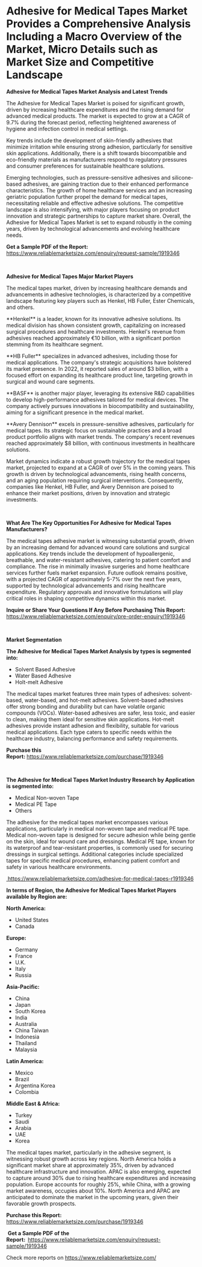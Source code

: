 <p><h1>Adhesive for Medical Tapes Market Provides a Comprehensive Analysis Including a Macro Overview of the Market, Micro Details such as Market Size and Competitive Landscape</h1></p><p><strong>Adhesive for Medical Tapes Market Analysis and Latest Trends</strong></p>
<p><p>The Adhesive for Medical Tapes Market is poised for significant growth, driven by increasing healthcare expenditures and the rising demand for advanced medical products. The market is expected to grow at a CAGR of 9.7% during the forecast period, reflecting heightened awareness of hygiene and infection control in medical settings. </p><p>Key trends include the development of skin-friendly adhesives that minimize irritation while ensuring strong adhesion, particularly for sensitive skin applications. Additionally, there is a shift towards biocompatible and eco-friendly materials as manufacturers respond to regulatory pressures and consumer preferences for sustainable healthcare solutions. </p><p>Emerging technologies, such as pressure-sensitive adhesives and silicone-based adhesives, are gaining traction due to their enhanced performance characteristics. The growth of home healthcare services and an increasing geriatric population further propel the demand for medical tapes, necessitating reliable and effective adhesive solutions. The competitive landscape is also intensifying, with major players focusing on product innovation and strategic partnerships to capture market share. Overall, the Adhesive for Medical Tapes Market is set to expand robustly in the coming years, driven by technological advancements and evolving healthcare needs.</p></p>
<p><strong>Get a Sample PDF of the Report:&nbsp;</strong> <a href="https://www.reliablemarketsize.com/enquiry/request-sample/1919346?utm_campaign=1879&utm_medium=2&utm_source=Github&utm_content=ia&utm_term=04022025&utm_id=adhesive-for-medical-tapes">https://www.reliablemarketsize.com/enquiry/request-sample/1919346</a></p>
<p>&nbsp;</p>
<p><strong>Adhesive for Medical Tapes Major Market Players</strong></p>
<p><p>The medical tapes market, driven by increasing healthcare demands and advancements in adhesive technologies, is characterized by a competitive landscape featuring key players such as Henkel, HB Fuller, Ester Chemicals, and others.</p><p>**Henkel** is a leader, known for its innovative adhesive solutions. Its medical division has shown consistent growth, capitalizing on increased surgical procedures and healthcare investments. Henkel's revenue from adhesives reached approximately €10 billion, with a significant portion stemming from its healthcare segment.</p><p>**HB Fuller** specializes in advanced adhesives, including those for medical applications. The company's strategic acquisitions have bolstered its market presence. In 2022, it reported sales of around $3 billion, with a focused effort on expanding its healthcare product line, targeting growth in surgical and wound care segments.</p><p>**BASF** is another major player, leveraging its extensive R&D capabilities to develop high-performance adhesives tailored for medical devices. The company actively pursues innovations in biocompatibility and sustainability, aiming for a significant presence in the medical market.</p><p>**Avery Dennison** excels in pressure-sensitive adhesives, particularly for medical tapes. Its strategic focus on sustainable practices and a broad product portfolio aligns with market trends. The company's recent revenues reached approximately $8 billion, with continuous investments in healthcare solutions.</p><p>Market dynamics indicate a robust growth trajectory for the medical tapes market, projected to expand at a CAGR of over 5% in the coming years. This growth is driven by technological advancements, rising health concerns, and an aging population requiring surgical interventions. Consequently, companies like Henkel, HB Fuller, and Avery Dennison are poised to enhance their market positions, driven by innovation and strategic investments.</p></p>
<p>&nbsp;</p>
<p><strong>What Are The Key Opportunities For Adhesive for Medical Tapes Manufacturers?</strong></p>
<p><p>The medical tapes adhesive market is witnessing substantial growth, driven by an increasing demand for advanced wound care solutions and surgical applications. Key trends include the development of hypoallergenic, breathable, and water-resistant adhesives, catering to patient comfort and compliance. The rise in minimally invasive surgeries and home healthcare services further fuels market expansion. Future outlook remains positive, with a projected CAGR of approximately 5-7% over the next five years, supported by technological advancements and rising healthcare expenditure. Regulatory approvals and innovative formulations will play critical roles in shaping competitive dynamics within this market.</p></p>
<p><strong>Inquire or Share Your Questions If Any Before Purchasing This Report:</strong> <a href="https://www.reliablemarketsize.com/enquiry/pre-order-enquiry/1919346?utm_campaign=1879&utm_medium=2&utm_source=Github&utm_content=ia&utm_term=04022025&utm_id=adhesive-for-medical-tapes">https://www.reliablemarketsize.com/enquiry/pre-order-enquiry/1919346</a></p>
<p>&nbsp;</p>
<p><strong>Market Segmentation</strong></p>
<p><strong>The Adhesive for Medical Tapes Market Analysis by types is segmented into:</strong></p>
<p><ul><li>Solvent Based Adhesive</li><li>Water Based Adhesive</li><li>Holt-melt Adhesive</li></ul></p>
<p><p>The medical tapes market features three main types of adhesives: solvent-based, water-based, and hot-melt adhesives. Solvent-based adhesives offer strong bonding and durability but can have volatile organic compounds (VOCs). Water-based adhesives are safer, less toxic, and easier to clean, making them ideal for sensitive skin applications. Hot-melt adhesives provide instant adhesion and flexibility, suitable for various medical applications. Each type caters to specific needs within the healthcare industry, balancing performance and safety requirements.</p></p>
<p><strong>Purchase this Report:&nbsp;</strong><a href="https://www.reliablemarketsize.com/purchase/1919346?utm_campaign=1879&utm_medium=2&utm_source=Github&utm_content=ia&utm_term=04022025&utm_id=adhesive-for-medical-tapes">https://www.reliablemarketsize.com/purchase/1919346</a></p>
<p>&nbsp;</p>
<p><strong>The Adhesive for Medical Tapes Market Industry Research by Application is segmented into:</strong></p>
<p><ul><li>Medical Non-woven Tape</li><li>Medical PE Tape</li><li>Others</li></ul></p>
<p><p>The adhesive for the medical tapes market encompasses various applications, particularly in medical non-woven tape and medical PE tape. Medical non-woven tape is designed for secure adhesion while being gentle on the skin, ideal for wound care and dressings. Medical PE tape, known for its waterproof and tear-resistant properties, is commonly used for securing dressings in surgical settings. Additional categories include specialized tapes for specific medical procedures, enhancing patient comfort and safety in various healthcare environments.</p></p>
<p><a href="https://www.reliablemarketsize.com/adhesive-for-medical-tapes-r1919346?utm_campaign=1879&utm_medium=2&utm_source=Github&utm_content=ia&utm_term=04022025&utm_id=adhesive-for-medical-tapes">&nbsp;https://www.reliablemarketsize.com/adhesive-for-medical-tapes-r1919346</a></p>
<p><strong>In terms of Region, the Adhesive for Medical Tapes Market Players available by Region are:</strong></p>
<p>
    <p> <strong> North America: </strong>
        <ul>
            <li>United States</li>
            <li>Canada</li>
        </ul>
        </p> 
    <p> <strong> Europe: </strong>
        <ul>
            <li>Germany</li>
            <li>France</li>
            <li>U.K.</li>
            <li>Italy</li>
            <li>Russia</li>
        </ul>
        </p> 
    <p> <strong> Asia-Pacific: </strong>
        <ul>
            <li>China</li>
            <li>Japan</li>
            <li>South Korea</li>
            <li>India</li>
            <li>Australia</li>
            <li>China Taiwan</li>
            <li>Indonesia</li>
            <li>Thailand</li>
            <li>Malaysia</li>
        </ul>
        </p> 
    <p> <strong> Latin America: </strong>
        <ul>
            <li>Mexico</li>
            <li>Brazil</li>
            <li>Argentina Korea</li>
            <li>Colombia</li>
        </ul>
        </p> 
    <p> <strong> Middle East & Africa: </strong>
        <ul>
            <li>Turkey</li>
            <li>Saudi</li>
            <li>Arabia</li>
            <li>UAE</li>
            <li>Korea</li>
        </ul>
    </p>
    </p>
<p><p>The medical tapes market, particularly in the adhesive segment, is witnessing robust growth across key regions. North America holds a significant market share at approximately 35%, driven by advanced healthcare infrastructure and innovation. APAC is also emerging, expected to capture around 30% due to rising healthcare expenditures and increasing population. Europe accounts for roughly 25%, while China, with a growing market awareness, occupies about 10%. North America and APAC are anticipated to dominate the market in the upcoming years, given their favorable growth prospects.</p></p>
<p><strong>Purchase this Report: </strong><a href="https://www.reliablemarketsize.com/purchase/1919346?utm_campaign=1879&utm_medium=2&utm_source=Github&utm_content=ia&utm_term=04022025&utm_id=adhesive-for-medical-tapes">https://www.reliablemarketsize.com/purchase/1919346</a></p>
<p>&nbsp;<strong>Get a Sample PDF of the Report:&nbsp;&nbsp;</strong><a href="https://www.reliablemarketsize.com/enquiry/request-sample/1919346?utm_campaign=1879&utm_medium=2&utm_source=Github&utm_content=ia&utm_term=04022025&utm_id=adhesive-for-medical-tapes">https://www.reliablemarketsize.com/enquiry/request-sample/1919346</a></p>
<p><strong></strong></p>
<p>Check more reports on <a href="https://www.reliablemarketsize.com/?utm_campaign=1879&utm_medium=2&utm_source=Github&utm_content=ia&utm_term=04022025&utm_id=adhesive-for-medical-tapes">https://www.reliablemarketsize.com/</a></p>